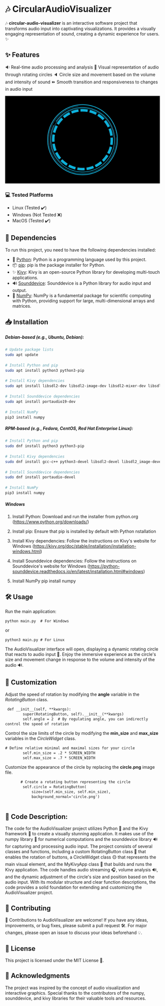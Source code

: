 # 🎶 CircularAudioVisualizer

🎶 **circular-audio-visualizer** is an interactive software project that transforms audio input into captivating visualizations. It provides a visually engaging representation of sound, creating a dynamic experience for users. :sparkles:

## :sparkles: **Features**

:sound: Real-time audio processing and analysis
:art: Visual representation of audio through rotating circles
:speaker: Circle size and movement based on the volume and intensity of sound
:fast_forward: Smooth transition and responsiveness to changes in audio input

![Example](example.gif)

### :computer: Tested Platforms

- Linux (Tested ✔️)
- Windows (Not Tested ❌)
- MacOS (Tested ✔️)

## :link: Dependencies

To run this project, you need to have the following dependencies installed:

- 🐍 [Python](https://www.python.org/downloads/): Python is a programming language used by this project.
- 📦 [pip](https://pip.pypa.io/en/stable/): pip is the package installer for Python.
- ✨ [Kivy](https://kivy.org/): Kivy is an open-source Python library for developing multi-touch applications.
- 🔊 [Sounddevice](https://python-sounddevice.readthedocs.io/): Sounddevice is a Python library for audio input and output.
- 🔢 [NumPy](https://numpy.org/): NumPy is a fundamental package for scientific computing with Python, providing support for large, multi-dimensional arrays and matrices.



## :inbox_tray: Installation




##### Debian-based (e.g., Ubuntu, Debian):
```bash
# Update package lists
sudo apt update

# Install Python and pip
sudo apt install python3 python3-pip

# Install Kivy dependencies
sudo apt install libsdl2-dev libsdl2-image-dev libsdl2-mixer-dev libsdl2-ttf-dev libportmidi-dev libswscale-dev libavformat-dev libavcodec-dev zlib1g-dev

# Install Sounddevice dependencies
sudo apt install portaudio19-dev

# Install NumPy
pip3 install numpy
```
 
##### RPM-based (e.g., Fedora, CentOS, Red Hat Enterprise Linux):
```bash
# Install Python and pip
sudo dnf install python3 python3-pip

# Install Kivy dependencies
sudo dnf install gcc-c++ python3-devel libsdl2-devel libsdl2_image-devel libsdl2_mixer-devel libsdl2_ttf-devel portmidi-devel ffmpeg-devel

# Install Sounddevice dependencies
sudo dnf install portaudio-devel

# Install NumPy
pip3 install numpy
```

##### Windows
1. Install Python: Download and run the installer from python.org (https://www.python.org/downloads/)

2. Install pip: Ensure that pip is installed by default with Python nstallation

3. Install Kivy dependencies: Follow the instructions on Kivy's website for Windows (https://kivy.org/doc/stable/installation/installation-windows.html)

4. Install Sounddevice dependencies: Follow the instructions on Sounddevice's website for Windows (https://python-sounddevice.readthedocs.io/en/latest/installation.html#windows)

5. Install NumPy
pip install numpy

## :hammer_and_wrench: Usage

Run the main application:
```shell
python main.py  # For Windows
```
or
```shell
python3 main.py # For Linux
```
The AudioVisualizer interface will open, displaying a dynamic rotating circle that reacts to audio input 🎵.
Enjoy the immersive experience as the circle's size and movement change in response to the volume and intensity of the audio 🔊.


## :art: Customization

Adjust the speed of rotation by modifying the **angle** variable in the *RotatingButton* class.
```shell
 def __init__(self, **kwargs):
        super(RotatingButton, self).__init__(**kwargs)
        self.angle = 2  # By regulating angle, you can indirectly control the speed of rotation
```
Control the size limits of the circle by modifying the **min_size** and **max_size** variables in the *CircleWidget* class.
```shell
# Define relative minimal and maximal sizes for your circle
        self.min_size = .2 * SCREEN_WIDTH
        self.max_size = .7 * SCREEN_WIDTH
```

Customize the appearance of the circle by replacing the **circle.png** image file.
```shell
       # Create a rotating button representing the circle
        self.circle = RotatingButton(
            size=(self.min_size, self.min_size), 
            background_normal='circle.png')


```

## :page_with_curl: Code Description:
The code for the AudioVisualizer project utilizes Python 🐍 and the Kivy framework 🎨 to create a visually stunning application. It makes use of the numpy library 🔢 for numerical computations and the sounddevice library 🔊 for capturing and processing audio input. The project consists of several classes and functions, including a custom RotatingButton class 🔄 that enables the rotation of buttons, a CircleWidget class 🟡 that represents the main visual element, and the MyKivyApp class 📱 that builds and runs the Kivy application. The code handles audio streaming 🎧, volume analysis 🔊, and the dynamic adjustment of the circle's size and position based on the audio input. With its modular structure and clear function descriptions, the code provides a solid foundation for extending and customizing the AudioVisualizer project.

## :raising_hand: Contributing
🙌 Contributions to AudioVisualizer are welcome! If you have any ideas, improvements, or bug fixes, please submit a pull request 🛠️. For major changes, please open an issue to discuss your ideas beforehand 💡.

## :scroll: License

This project is licensed under the MIT License 📜.
## :pray: Acknowledgments

The project was inspired by the concept of audio visualization and interactive graphics.
Special thanks to the contributors of the numpy, sounddevice, and kivy libraries for their valuable tools and resources.
